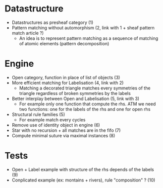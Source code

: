 # Datastructure
- Datastructures as presheaf category (1)
- Pattern matching without automorphism (2, link with 1 + sheaf pattern match article ?)
    + An idea is to represent pattern matching as a sequence of matching of atomic elements (pattern decomposition)

# Engine
- Open category, function in place of list of objects (3)
- More efficient matching for Labelisation (4, link with 2)
    + Matching a decorated triangle matches every symmetries of the triangle regardless of broken symmetries by the labels
- Better interplay between Open and Labelisation (5, link with 3)
    + For example only one function that compute the rhs. ATM we need two functions: one for the labels of the rhs and one for open rhs 
- Structural rule families (5)
    + For example match every cycles
- Remove use of identity object in engine (6)
- Star with no recursion + all matches are in the fifo (7)
- Compute minimal suture via maximal instances (8)

# Tests
- Open + Label example with structure of the rhs depends of the labels (9)
- Conplicated example (ex: montains + rivers), rule "composition" ? (10)